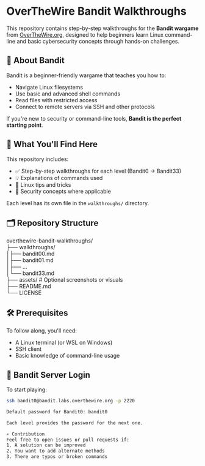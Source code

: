 # OverTheWire Bandit Walkthroughs

This repository contains step-by-step walkthroughs for the **Bandit wargame** from [OverTheWire.org](https://overthewire.org/wargames/bandit/), designed to help beginners learn Linux command-line and basic cybersecurity concepts through hands-on challenges.

## 🚩 About Bandit

Bandit is a beginner-friendly wargame that teaches you how to:

- Navigate Linux filesystems
- Use basic and advanced shell commands
- Read files with restricted access
- Connect to remote servers via SSH and other protocols

If you're new to security or command-line tools, **Bandit is the perfect starting point**.

## 🧠 What You'll Find Here

This repository includes:

- ✅ Step-by-step walkthroughs for each level (Bandit0 → Bandit33)
- 💡 Explanations of commands used
- 🐧 Linux tips and tricks
- 🔐 Security concepts where applicable

Each level has its own file in the `walkthroughs/` directory.

## 🗂 Repository Structure

overthewire-bandit-walkthroughs/   
├── walkthroughs/    
│├── bandit00.md  
│├── bandit01.md   
│├── ...  
│└── bandit33.md    
├── assets/ # Optional screenshots or visuals   
├── README.md  
└── LICENSE


## 🛠️ Prerequisites

To follow along, you'll need:

- A Linux terminal (or WSL on Windows)
- SSH client
- Basic knowledge of command-line usage

## 🔑 Bandit Server Login

To start playing:

```bash
ssh bandit0@bandit.labs.overthewire.org -p 2220

Default password for Bandit0: bandit0

Each level provides the password for the next one.

✍️ Contribution
Feel free to open issues or pull requests if:
1. A solution can be improved
2. You want to add alternate methods
3. There are typos or broken commands
